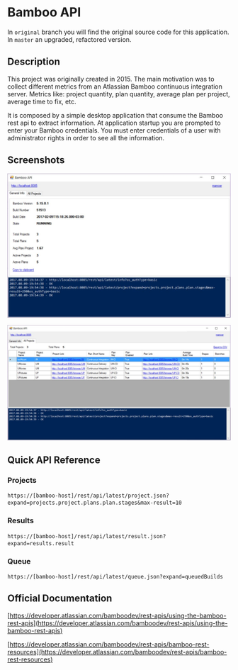 # Bamboo API

In `original` branch you will find the original source code for this application. In `master` an upgraded, refactored version.

## Description

This project was originally created in 2015. The main motivation was to collect different metrics from an Atlassian Bamboo continuous integration server. Metrics like: project quantity, plan quantity, average plan per project, average time to fix, etc.

It is composed by a simple desktop application that consume the Bamboo rest api to extract information. At application startup you are prompted to enter your Bamboo credentials. You must enter credentials of a user with administrator rights in order to see all the information. 

## Screenshots

![Screenshot 01](https://raw.githubusercontent.com/mamcer/bam-api/original-version/Main/Doc/bamapi01.jpg)

![Screenshot 02](https://raw.githubusercontent.com/mamcer/bam-api/original-version/Main/Doc/bamapi02.jpg)

## Quick API Reference

### Projects

	https://[bamboo-host]/rest/api/latest/project.json?expand=projects.project.plans.plan.stages&max-result=10

### Results

	https://[bamboo-host]/rest/api/latest/result.json?expand=results.result

### Queue

	https://[bamboo-host]/rest/api/latest/queue.json?expand=queuedBuilds

## Official Documentation

[https://developer.atlassian.com/bamboodev/rest-apis/using-the-bamboo-rest-apis](https://developer.atlassian.com/bamboodev/rest-apis/using-the-bamboo-rest-apis)

[https://developer.atlassian.com/bamboodev/rest-apis/bamboo-rest-resources](https://developer.atlassian.com/bamboodev/rest-apis/bamboo-rest-resources)